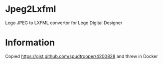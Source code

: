 # Jpeg2Lxfml
Lego JPEG to LXFML convertor for Lego Digital Designer

# Information

Copied https://gist.github.com/spudtrooper/4200828 and threw in Docker
